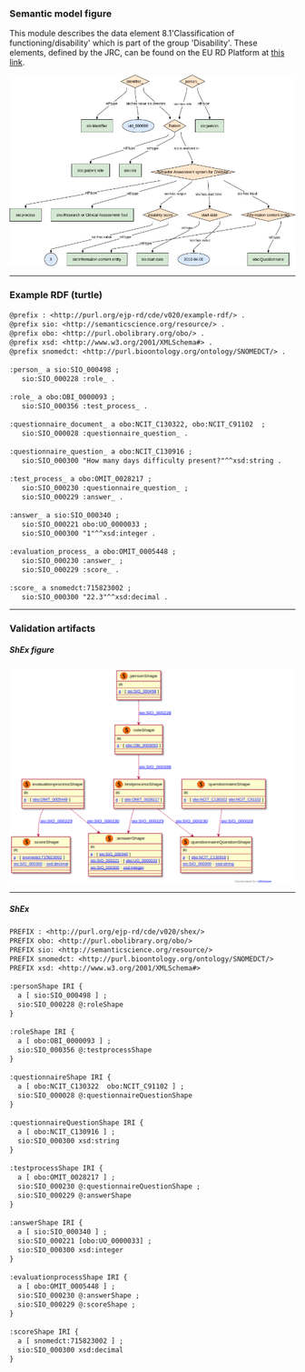 ### Semantic model figure

This module describes the data element 8.1'Classification of functioning/disability' which is part of the group 'Disability'. These elements, defined by the JRC, can be found on the EU RD Platform at [this link](https://eu-rd-platform.jrc.ec.europa.eu/sites/default/files/CDS/EU_RD_Platform_CDS_Final.pdf).

<p align="center">
    <a href="../images/rdf/10_Disability.png" target="_blank">
        <img src="../images/rdf/10_Disability.png">
    </a>
</p>


***

### Example RDF (turtle)

```ttl
@prefix : <http://purl.org/ejp-rd/cde/v020/example-rdf/> .
@prefix sio: <http://semanticscience.org/resource/> .
@prefix obo: <http://purl.obolibrary.org/obo/> .
@prefix xsd: <http://www.w3.org/2001/XMLSchema#> .
@prefix snomedct: <http://purl.bioontology.org/ontology/SNOMEDCT/> .

:person_ a sio:SIO_000498 ;
   sio:SIO_000228 :role_ .

:role_ a obo:OBI_0000093 ;
   sio:SIO_000356 :test_process_ .

:questionnaire_document_ a obo:NCIT_C130322, obo:NCIT_C91102  ; 
   sio:SIO_000028 :questionnaire_question_ .

:questionnaire_question_ a obo:NCIT_C130916 ;
   sio:SIO_000300 "How many days difficulty present?"^^xsd:string .

:test_process_ a obo:OMIT_0028217 ; 
   sio:SIO_000230 :questionnaire_question_ ;
   sio:SIO_000229 :answer_ .

:answer_ a sio:SIO_000340 ; 
   sio:SIO_000221 obo:UO_0000033 ; 
   sio:SIO_000300 "1"^^xsd:integer .

:evaluation_process_ a obo:OMIT_0005448 ; 
   sio:SIO_000230 :answer_ ;
   sio:SIO_000229 :score_ .

:score_ a snomedct:715823002 ;
   sio:SIO_000300 "22.3"^^xsd:decimal .
```

***

### Validation artifacts 
##### ShEx figure

<p align="center">
    <a href="../images/shex/10_Disability.png" target="_blank">
        <img src="../images/shex/10_Disability.png">
    </a>
</p>


***
##### ShEx

``` ShEx
PREFIX : <http://purl.org/ejp-rd/cde/v020/shex/>
PREFIX obo: <http://purl.obolibrary.org/obo/> 
PREFIX sio: <http://semanticscience.org/resource/>
PREFIX snomedct: <http://purl.bioontology.org/ontology/SNOMEDCT/>
PREFIX xsd: <http://www.w3.org/2001/XMLSchema#> 

:personShape IRI {
  a [ sio:SIO_000498 ] ;
  sio:SIO_000228 @:roleShape 
}

:roleShape IRI {
  a [ obo:OBI_0000093 ] ;
  sio:SIO_000356 @:testprocessShape
}

:questionnaireShape IRI {
  a [ obo:NCIT_C130322  obo:NCIT_C91102 ] ;
  sio:SIO_000028 @:questionnaireQuestionShape
}

:questionnaireQuestionShape IRI {
  a [ obo:NCIT_C130916 ] ;
  sio:SIO_000300 xsd:string
}

:testprocessShape IRI {
  a [ obo:OMIT_0028217 ] ;
  sio:SIO_000230 @:questionnaireQuestionShape ;
  sio:SIO_000229 @:answerShape
}

:answerShape IRI {
  a [ sio:SIO_000340 ] ;
  sio:SIO_000221 [obo:UO_0000033] ;
  sio:SIO_000300 xsd:integer
}

:evaluationprocessShape IRI {
  a [ obo:OMIT_0005448 ] ;
  sio:SIO_000230 @:answerShape ;
  sio:SIO_000229 @:scoreShape ;
}

:scoreShape IRI {
  a [ snomedct:715823002 ] ;
  sio:SIO_000300 xsd:decimal
}
```
